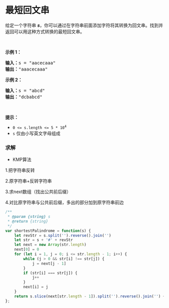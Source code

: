 # 最短回文串

<p>给定一个字符串 <em><strong>s</strong></em>，你可以通过在字符串前面添加字符将其转换为回文串。找到并返回可以用这种方式转换的最短回文串。</p>

<p> </p>

<p><strong>示例 1：</strong></p>

<pre>
<strong>输入：</strong>s = "aacecaaa"
<strong>输出：</strong>"aaacecaaa"
</pre>

<p><strong>示例 2：</strong></p>

<pre>
<strong>输入：</strong>s = "abcd"
<strong>输出：</strong>"dcbabcd"
</pre>

<p> </p>

<p><strong>提示：</strong></p>

<ul>
	<li><code>0 <= s.length <= 5 * 10<sup>4</sup></code></li>
	<li><code>s</code> 仅由小写英文字母组成</li>
</ul>


### 求解

- KMP算法

1.把字符串反转

2.原字符串+反转字符串

3.求next数组（找出公共前后缀）

4.对比原字符串与公共前后缀，多出的部分加到原字符串前边

```js
/**
 * @param {string} s
 * @return {string}
 */
var shortestPalindrome = function(s) {
    let revStr = s.split('').reverse().join('')
    let str = s + '#' + revStr
    let next = new Array(str.length)
    next[0] = 0
    for (let i = 1, j = 0; i <= str.length - 1; i++) {
        while (j > 0 && str[i] !== str[j]) {
            j = next[j - 1]
        }
        if (str[i] === str[j]) {
            j++
        }
        next[i] = j
    }
    return s.slice(next[str.length - 1]).split('').reverse().join('') + s
};
```
